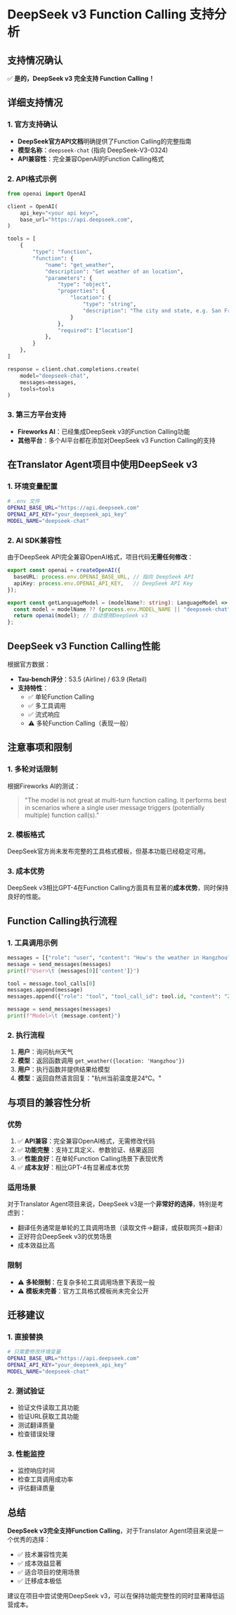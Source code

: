 # DeepSeek v3 Function Calling 支持分析

## 支持情况确认

✅ **是的，DeepSeek v3 完全支持 Function Calling！**

## 详细支持情况

### 1. 官方支持确认
- **DeepSeek官方API文档**明确提供了Function Calling的完整指南
- **模型名称**：`deepseek-chat` (指向 DeepSeek-V3-0324)
- **API兼容性**：完全兼容OpenAI的Function Calling格式

### 2. API格式示例

```python
from openai import OpenAI

client = OpenAI(
    api_key="<your api key>",
    base_url="https://api.deepseek.com",
)

tools = [
    {
        "type": "function",
        "function": {
            "name": "get_weather",
            "description": "Get weather of an location",
            "parameters": {
                "type": "object",
                "properties": {
                    "location": {
                        "type": "string",
                        "description": "The city and state, e.g. San Francisco, CA",
                    }
                },
                "required": ["location"]
            },
        }
    },
]

response = client.chat.completions.create(
    model="deepseek-chat",
    messages=messages,
    tools=tools
)
```

### 3. 第三方平台支持
- **Fireworks AI**：已经集成DeepSeek v3的Function Calling功能
- **其他平台**：多个AI平台都在添加对DeepSeek v3 Function Calling的支持

## 在Translator Agent项目中使用DeepSeek v3

### 1. 环境变量配置
```bash
# .env 文件
OPENAI_BASE_URL="https://api.deepseek.com"
OPENAI_API_KEY="your_deepseek_api_key"
MODEL_NAME="deepseek-chat"
```

### 2. AI SDK兼容性
由于DeepSeek API完全兼容OpenAI格式，项目代码**无需任何修改**：

```typescript
export const openai = createOpenAI({
  baseURL: process.env.OPENAI_BASE_URL, // 指向 DeepSeek API
  apiKey: process.env.OPENAI_API_KEY,   // DeepSeek API Key
});

export const getLanguageModel = (modelName?: string): LanguageModel => {
  const model = modelName ?? (process.env.MODEL_NAME || "deepseek-chat");
  return openai(model); // 自动使用DeepSeek v3
};
```

## DeepSeek v3 Function Calling性能

根据官方数据：
- **Tau-bench评分**：53.5 (Airline) / 63.9 (Retail)
- **支持特性**：
  - ✅ 单轮Function Calling
  - ✅ 多工具调用
  - ✅ 流式响应
  - ⚠️ 多轮Function Calling（表现一般）

## 注意事项和限制

### 1. 多轮对话限制
根据Fireworks AI的测试：
> "The model is not great at multi-turn function calling. It performs best in scenarios where a single user message triggers (potentially multiple) function call(s)."

### 2. 模板格式
DeepSeek官方尚未发布完整的工具格式模板，但基本功能已经稳定可用。

### 3. 成本优势
DeepSeek v3相比GPT-4在Function Calling方面具有显著的**成本优势**，同时保持良好的性能。

## Function Calling执行流程

### 1. 工具调用示例
```python
messages = [{"role": "user", "content": "How's the weather in Hangzhou?"}]
message = send_messages(messages)
print(f"User>\t {messages[0]['content']}")

tool = message.tool_calls[0]
messages.append(message)
messages.append({"role": "tool", "tool_call_id": tool.id, "content": "24℃"})

message = send_messages(messages)
print(f"Model>\t {message.content}")
```

### 2. 执行流程
1. **用户**：询问杭州天气
2. **模型**：返回函数调用 `get_weather({location: 'Hangzhou'})`
3. **用户**：执行函数并提供结果给模型
4. **模型**：返回自然语言回复："杭州当前温度是24°C。"

## 与项目的兼容性分析

### 优势
1. ✅ **API兼容**：完全兼容OpenAI格式，无需修改代码
2. ✅ **功能完整**：支持工具定义、参数验证、结果返回
3. ✅ **性能良好**：在单轮Function Calling场景下表现优秀
4. ✅ **成本友好**：相比GPT-4有显著成本优势

### 适用场景
对于Translator Agent项目来说，DeepSeek v3是一个**非常好的选择**，特别是考虑到：
- 翻译任务通常是单轮的工具调用场景（读取文件→翻译，或获取网页→翻译）
- 正好符合DeepSeek v3的优势场景
- 成本效益比高

### 限制
- ⚠️ **多轮限制**：在复杂多轮工具调用场景下表现一般
- ⚠️ **模板未完善**：官方工具格式模板尚未完全公开

## 迁移建议

### 1. 直接替换
```bash
# 只需要修改环境变量
OPENAI_BASE_URL="https://api.deepseek.com"
OPENAI_API_KEY="your_deepseek_api_key"
MODEL_NAME="deepseek-chat"
```

### 2. 测试验证
- 验证文件读取工具功能
- 验证URL获取工具功能
- 测试翻译质量
- 检查错误处理

### 3. 性能监控
- 监控响应时间
- 检查工具调用成功率
- 评估翻译质量

## 总结

**DeepSeek v3完全支持Function Calling**，对于Translator Agent项目来说是一个优秀的选择：

- ✅ 技术兼容性完美
- ✅ 成本效益显著
- ✅ 适合项目的使用场景
- ✅ 迁移成本极低

建议在项目中尝试使用DeepSeek v3，可以在保持功能完整性的同时显著降低运营成本。
